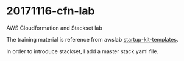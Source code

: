 # 20171116-cfn-lab
AWS Cloudformation and Stackset lab

The training material is reference from awslab [startup-kit-templates](https://github.com/awslabs/startup-kit-templates "Title").

In order to introduce stackset, I add a master stack yaml file.

